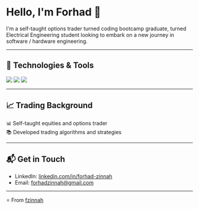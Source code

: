 
# Hello, I'm Forhad 👋


I'm a self-taught options trader turned coding bootcamp graduate, turned Electrical Engineering student looking to embark on a new journey in software / hardware engineering. 

---

## 🔧 Technologies & Tools

![](https://img.shields.io/badge/Code-JavaScript-informational?style=flat&logo=javascript&logoColor=white&color=2bbc8a)
![](https://img.shields.io/badge/Tools-NodeJS-informational?style=flat&logo=node.js&logoColor=white&color=2bbc8a)
![](https://img.shields.io/badge/Tools-React-informational?style=flat&logo=react&logoColor=white&color=2bbc8a)

---

## 📈 Trading Background

📊 Self-taught equities and options trader  
📚 Developed trading algorithms and strategies  

---


## 📬 Get in Touch

- LinkedIn: [linkedin.com/in/forhad-zinnah](https://linkedin.com)
- Email: forhadzinnah@gmail.com

---

⭐️ From [fzinnah](https://github.com/fzinnah)


```

